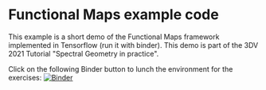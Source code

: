 # Functional Maps example code 

This example is a short demo of the Functional Maps framework implemented in Tensorflow (run it with binder).
This demo is part of the 3DV 2021 Tutorial "Spectral Geometry in practice".

Click on the following Binder button to lunch the environment for the exercises: [![Binder](https://mybinder.org/badge_logo.svg)](https://mybinder.org/v2/gh/melzismn/fmap/master)
